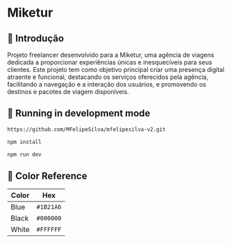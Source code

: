 # Miketur

## 📃 Introdução

Projeto freelancer desenvolvido para a Miketur, uma agência de viagens dedicada a proporcionar experiências únicas e inesquecíveis para seus clientes. Este projeto tem como objetivo principal criar uma presença digital atraente e funcional, destacando os serviços oferecidos pela agência, facilitando a navegação e a interação dos usuários, e promovendo os destinos e pacotes de viagem disponíveis.

## 🚀 Running in development mode

```bash
https://github.com/MFelipeSilva/mfelipesilva-v2.git

npm install

npm run dev
```


## 🎨 Color Reference

| Color          | Hex                                                                |
| -------------- | ------------------------------------------------------------------ |
| Blue           | `#1B21A6` |
| Black          | `#000000` |
| White          | `#FFFFFF` |

